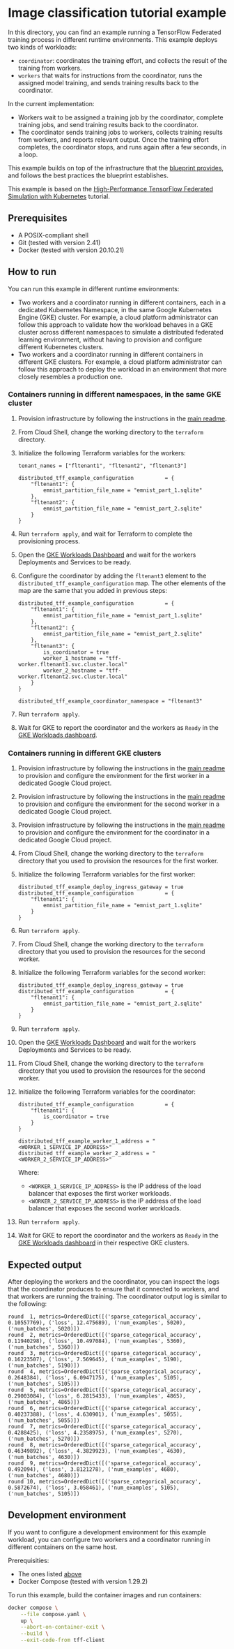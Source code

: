 # Image classification tutorial example

In this directory, you can find an example running a TensorFlow Federated
training process in different runtime environments. This example deploys two
kinds of workloads:

- `coordinator`: coordinates the training effort, and collects the result of the
    training from workers.
- `workers` that waits for instructions from the coordinator, runs the assigned
    model training, and sends training results back to the coordinator.

In the current implementation:

- Workers wait to be assigned a training job by the coordinator, complete
    training jobs, and send training results back to the coordinator.
- The coordinator sends training jobs to workers, collects training results from
    workers, and reports relevant output. Once the training effort completes,
    the coordinator stops, and runs again after a few seconds, in a loop.

This example builds on top of the infrastructure that the
[blueprint provides](../../../../README.md), and follows the best practices the
blueprint establishes.

This example is based on the
[High-Performance TensorFlow Federated Simulation with Kubernetes](https://www.tensorflow.org/federated/tutorials/high_performance_simulation_with_kubernetes)
tutorial.

## Prerequisites

- A POSIX-compliant shell
- Git (tested with version 2.41)
- Docker (tested with version 20.10.21)

## How to run

You can run this example in different runtime environments:

- Two workers and a coordinator running in different containers, each in a
    dedicated Kubernetes Namespace, in the same Google Kubernetes Engine (GKE)
    cluster. For example, a cloud platform administrator can follow this
    approach to validate how the workload behaves in a GKE cluster across
    different namespaces to simulate a distributed federated learning
    environment, without having to provision and configure different Kubernetes
    clusters.
- Two workers and a coordinator running in different containers in different
    GKE clusters. For example, a cloud platform administrator can follow this
    approach to deploy the workload in an environment that more closely
    resembles a production one.

### Containers running in different namespaces, in the same GKE cluster

1. Provision infrastructure by following the instructions in the [main readme](../../../../README.md).
1. From Cloud Shell, change the working directory to the `terraform` directory.
1. Initialize the following Terraform variables for the workers:

    ```hcl
    tenant_names = ["fltenant1", "fltenant2", "fltenant3"]

    distributed_tff_example_configuration          = {
        "fltenant1": {
            emnist_partition_file_name = "emnist_part_1.sqlite"
        },
        "fltenant2": {
            emnist_partition_file_name = "emnist_part_2.sqlite"
        }
    }
    ```

1. Run `terraform apply`, and wait for Terraform to complete the provisioning process.
1. Open the [GKE Workloads Dashboard](https://cloud.google.com/kubernetes-engine/docs/concepts/dashboards#workloads)
    and wait for the workers Deployments and Services to be ready.
1. Configure the coordinator by adding the `fltenant3` element to the
    `distributed_tff_example_configuration` map. The other elements of the map
    are the same that you added in previous steps:

    ```hcl
    distributed_tff_example_configuration          = {
        "fltenant1": {
            emnist_partition_file_name = "emnist_part_1.sqlite"
        },
        "fltenant2": {
            emnist_partition_file_name = "emnist_part_2.sqlite"
        },
        "fltenant3": {
            is_coordinator = true
            worker_1_hostname = "tff-worker.fltenant1.svc.cluster.local"
            worker_2_hostname = "tff-worker.fltenant2.svc.cluster.local"
        }
    }

    distributed_tff_example_coordinator_namespace = "fltenant3"
    ```

1. Run `terraform apply`.
1. Wait for GKE to report the coordinator and the workers as `Ready` in the
    [GKE Workloads dashboard](https://cloud.google.com/kubernetes-engine/docs/concepts/dashboards#workloads).

### Containers running in different GKE clusters

1. Provision infrastructure by following the instructions in the [main readme](../../../../README.md)
    to provision and configure the environment for the first worker in a dedicated Google Cloud project.
1. Provision infrastructure by following the instructions in the [main readme](../../../../README.md)
    to provision and configure the environment for the second worker in a dedicated Google Cloud project.
1. Provision infrastructure by following the instructions in the [main readme](../../../../README.md)
    to provision and configure the environment for the coordinator in a dedicated Google Cloud project.
1. From Cloud Shell, change the working directory to the `terraform` directory that you used to provision
    the resources for the first worker.
1. Initialize the following Terraform variables for the first worker:

    ```hcl
    distributed_tff_example_deploy_ingress_gateway = true
    distributed_tff_example_configuration          = {
        "fltenant1": {
            emnist_partition_file_name = "emnist_part_1.sqlite"
        }
    }
    ```

1. Run `terraform apply`.
1. From Cloud Shell, change the working directory to the `terraform` directory that you used to provision
    the resources for the second worker.
1. Initialize the following Terraform variables for the second worker:

    ```hcl
    distributed_tff_example_deploy_ingress_gateway = true
    distributed_tff_example_configuration          = {
        "fltenant1": {
            emnist_partition_file_name = "emnist_part_2.sqlite"
        }
    }
    ```

1. Run `terraform apply`.
1. Open the [GKE Workloads Dashboard](https://cloud.google.com/kubernetes-engine/docs/concepts/dashboards#workloads)
    and wait for the workers Deployments and Services to be ready.
1. From Cloud Shell, change the working directory to the `terraform` directory that you used to provision
    the resources for the second worker.
1. Initialize the following Terraform variables for the coordinator:

    ```hcl
    distributed_tff_example_configuration          = {
        "fltenant1": {
            is_coordinator = true
        }
    }

    distributed_tff_example_worker_1_address = "<WORKER_1_SERVICE_IP_ADDRESS>"
    distributed_tff_example_worker_2_address = "<WORKER_2_SERVICE_IP_ADDRESS>"
    ```

    Where:

    - `<WORKER_1_SERVICE_IP_ADDRESS>` is the IP address of the load balancer
        that exposes the first worker workloads.
    - `<WORKER_2_SERVICE_IP_ADDRESS>` is the IP address of the load balancer
        that exposes the second worker workloads.

1. Run `terraform apply`.
1. Wait for GKE to report the coordinator and the workers as `Ready` in the
    [GKE Workloads dashboard](https://cloud.google.com/kubernetes-engine/docs/concepts/dashboards#workloads)
    in their respective GKE clusters.

## Expected output

After deploying the workers and the coordinator, you can inspect the logs that
the coordinator produces to ensure that it connected to workers, and that workers
are running the training. The coordinator output log is similar to the following:

```plain text
round  1, metrics=OrderedDict([('sparse_categorical_accuracy', 0.10557769), ('loss', 12.475689), ('num_examples', 5020), ('num_batches', 5020)])
round  2, metrics=OrderedDict([('sparse_categorical_accuracy', 0.11940298), ('loss', 10.497084), ('num_examples', 5360), ('num_batches', 5360)])
round  3, metrics=OrderedDict([('sparse_categorical_accuracy', 0.16223507), ('loss', 7.569645), ('num_examples', 5190), ('num_batches', 5190)])
round  4, metrics=OrderedDict([('sparse_categorical_accuracy', 0.2648384), ('loss', 6.0947175), ('num_examples', 5105), ('num_batches', 5105)])
round  5, metrics=OrderedDict([('sparse_categorical_accuracy', 0.29003084), ('loss', 6.2815433), ('num_examples', 4865), ('num_batches', 4865)])
round  6, metrics=OrderedDict([('sparse_categorical_accuracy', 0.40237388), ('loss', 4.630901), ('num_examples', 5055), ('num_batches', 5055)])
round  7, metrics=OrderedDict([('sparse_categorical_accuracy', 0.4288425), ('loss', 4.2358975), ('num_examples', 5270), ('num_batches', 5270)])
round  8, metrics=OrderedDict([('sparse_categorical_accuracy', 0.46349892), ('loss', 4.3829923), ('num_examples', 4630), ('num_batches', 4630)])
round  9, metrics=OrderedDict([('sparse_categorical_accuracy', 0.492094), ('loss', 3.8121278), ('num_examples', 4680), ('num_batches', 4680)])
round 10, metrics=OrderedDict([('sparse_categorical_accuracy', 0.5872674), ('loss', 3.058461), ('num_examples', 5105), ('num_batches', 5105)])
```

## Development environment

If you want to configure a development environment for this example workload,
you can configure two workers and a coordinator running in different containers
on the same host.

Prerequisities:

- The ones listed [above](#prerequisites)
- Docker Compose (tested with version 1.29.2)

To run this example, build the container images and run containers:

```sh
docker compose \
    --file compose.yaml \
    up \
    --abort-on-container-exit \
    --build \
    --exit-code-from tff-client
```
